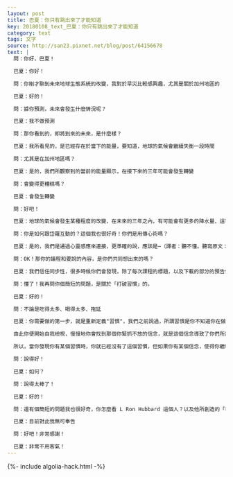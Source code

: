 ```yaml
---
layout: post
title: 巴夏：你只有跳出來了才能知道
key: 20180108_text_巴夏：你只有跳出來了才能知道
category: text
tags: 文字
source: http://san23.pixnet.net/blog/post/64156678
text: |
  問：你好，巴夏！

  巴夏：你好！

  問：你剛才聊到未來地球生態系統的改變，我對於旱災比較感興趣，尤其是關於加州地區的

  巴夏：好的！

  問：據你預測，未來會發生什麼情況呢？

  巴夏：我不做預測

  問：那你看到的，即將到來的未來，是什麼樣？

  巴夏：我所看見的，是已經存在於當下的能量，要知道，地球的氣候會繼續失衡一段時間

  問：尤其是在加州地區嗎？

  巴夏：是的，我們所觀察到的當前的能量顯示，在接下來的三年可能會發生轉變

  問：會變得更糟糕嗎？

  巴夏：會發生轉變

  問：好吧！

  巴夏：地球的氣候會發生某種程度的改變，在未來的三年之內，有可能會有更多的降水量，這可能也意味著，某些地區會有旱情

  問：你是如何跟岱羅互動的？這個我也很好奇！你們是用傳心術嗎？

  巴夏：是的，我們是通過心靈感應來連接，更準確的說，應該是⋯（譯者：聽不懂。聽寫原文：More precisely a tele-m-pathic connection.），經過訓練，岱羅可以改變他的腦電波頻率，接近我的腦電波頻率，我也改變我的狀態，接近他的狀態，當我們兩個人的頻率足夠接近，就像兩個音叉在同步協調地振動，我的思想就會通過他，自動地轉譯成你們的語言，因為，當我們的腦電波是同一頻率時，那在同一時刻，我們兩個人腦中的想法也是一樣的

  問：OK！那你的議程和要說的內容，是你們共同想出來的嗎？

  巴夏：我們信任同步性，很多時候你們會發現，除了每次課程的標題，以及下載的部分的預告信息，我也根本不知道到時我要講什麼內容，直到我要說了我才知道我要說什麼

  問：懂了！我再問你個簡短的問題，是關於「打破習慣」的。

  巴夏：好的！

  問：不論是吃得太多、喝得太多、拖延

  巴夏：你需要做的第一步，就是重新定義"習慣"，我們之前說過，所謂習慣是你不知道你在做而當你知道你在做，當你意識到你有某個習慣時它就不再是一個習慣，而是一個選擇，然後，邏輯上你就會問自己：為什麼我會選擇自己所不喜歡的東西？

  由此你便開始自我檢視，慢慢地你會找到那個你緊抓不放的信念，就是這個信念導致了你們所說的"重複性行為"，一旦你認定出這個信念，確定它和"你想成為的你"不一致，並且釋放它，那你的重複性行為也就會消失。記住，要看出你有一個習慣，那你必須在習慣之外，同樣的道理，要發現你是在森林之中，那你必須在森林之上，知道你所處之地是森林才行。

  所以，當你發現你有某個習慣時，你就已經沒有了這個習慣，但如果你有某個信念，使得你繼續這種行為，那說明這個行為是你選擇的，你必須弄清楚為什麼你會做出這樣的選擇，肯定是因為你相信：如果繼續這麼做的話，你會得到什麼好處，否則你不會這麼做的。

  問：說得好！

  巴夏：如何？

  問：說得太棒了！

  巴夏：好的！

  問：還有個簡短的問題我也很好奇，你怎麼看 L Ron Hubbard 這個人？以及他所創造的「科學論派」（認為信仰者可解除其精神及肉體上的病痛）

  巴夏：目前對此我無可奉告

  問：好吧！非常感謝！

  巴夏：非常不用客氣！
---
```


{%- include algolia-hack.html -%}
